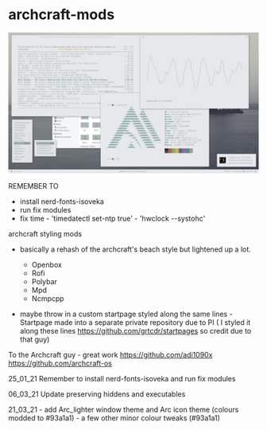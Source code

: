 # archcraft-mods

![Screenshot](scrot-2021-06-12-49-1920x1080.png)

REMEMBER TO
- install nerd-fonts-isoveka
- run fix modules
- fix time	- 'timedatectl set-ntp true'	- 'hwclock --systohc'

archcraft styling  mods
 - basically a rehash of the archcraft's beach style but lightened up a lot. 
 
   - Openbox
   - Rofi
   - Polybar
   - Mpd
   - Ncmpcpp
 
 - maybe throw in a custom startpage styled along the same lines - Startpage made into a separate private repository due to PI ( I styled it along these lines https://github.com/grtcdr/startpages so credit due to that guy)
 
To the Archcraft guy - great work  https://github.com/adi1090x  https://github.com/archcraft-os

25_01_21 Remember to install nerd-fonts-isoveka and run fix modules

06_03_21 Update preserving hiddens and executables 

21_03_21 - add Arc_lighter window theme and Arc icon theme (colours modded to #93a1a1)
				- a few other minor colour tweaks (#93a1a1)
